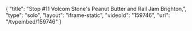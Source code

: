 {
    "title": "Stop #11 Volcom Stone's Peanut Butter and Rail Jam Brighton,",
    "type": "solo",
    "layout": "iframe-static",
    "videoId": "159746",
    "url": "\/tvpembed\/159746"
}